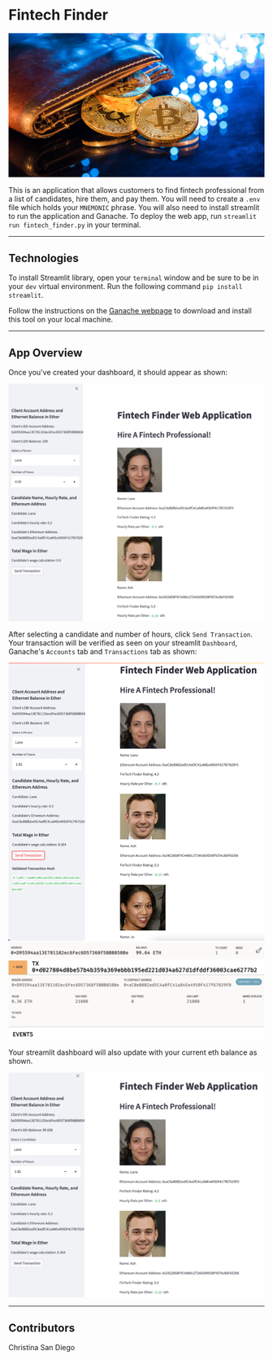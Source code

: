 # Fintech Finder

![wallet](images/blockchain_wallet.jpg)

This is an application that allows customers to find fintech professional from a list of candidates, hire them, and pay them.  You will need to create a `.env` file which holds your `MNEMONIC` phrase.  You will also need to install streamlit to run the application and Ganache.  To deploy the web app, run `streamlit run fintech_finder.py` in your terminal.

---

## Technologies

To install Streamlit library, open your `terminal` window and be sure to be in your `dev` virtual environment.  Run the following command
`pip install streamlit`.

Follow the instructions on the [Ganache webpage](https://www.trufflesuite.com/ganache) to download and install this tool on your local machine.

---

## App Overview
Once you've created your dashboard, it should appear as shown:

![dashboard](images/dashboard.jpg)

After selecting a candidate and number of hours, click `Send Transaction`.  Your transaction will be verified as seen on your streamlit `Dashboard`, Ganache's `Accounts` tab and `Transactions` tab as shown:

![transaction](images/send_transaction.jpg)
![index](images/index.jpg)
![transaction](images/transaction.jpg)

Your streamlit dashboard will also update with your current eth balance as shown.

![balance](images/dashboard_balance.jpg)

---

## Contributors
Christina San Diego